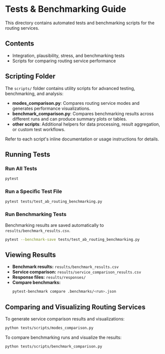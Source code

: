 # Tests & Benchmarking Guide

This directory contains automated tests and benchmarking scripts for the routing services.

## Contents

- Integration, plausibility, stress, and benchmarking tests
- Scripts for comparing routing service performance

## Scripting Folder

The `scripts/` folder contains utility scripts for advanced testing, benchmarking, and analysis:

- **modes_comparison.py**: Compares routing service modes and generates performance visualizations.
- **benchmark_comparison.py**: Compares benchmarking results across different runs and can produce summary plots or tables.
- **other scripts**: Additional helpers for data processing, result aggregation, or custom test workflows.

Refer to each script's inline documentation or usage instructions for details.

## Running Tests

### Run All Tests

```sh
pytest
```

### Run a Specific Test File

```sh
pytest tests/test_ab_routing_benchmarking.py
```

### Run Benchmarking Tests

Benchmarking results are saved automatically to `results/benchmark_results.csv`.

```sh
pytest --benchmark-save tests/test_ab_routing_benchmarking.py
```

## Viewing Results

- **Benchmark results:** `results/benchmark_results.csv`
- **Service comparison:** `results/service_comparison_results.csv`
- **Response files:** `results/responses/`
- **Compare benchmarks:**  
    ```sh
    pytest-benchmark compare .benchmarks/<run>.json
    ```

## Comparing and Visualizing Routing Services

To generate service comparison results and visualizations:

```sh
python tests/scripts/modes_comparison.py
```

To compare benchmarking runs and visualize the results:

```sh
python tests/scripts/benchmark_comparison.py
```
